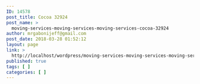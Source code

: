 ```yaml
---
ID: 14578
post_title: Cocoa 32924
post_name: >
  moving-services-moving-services-moving-services-cocoa-32924
author: mrgabonijeff@gmail.com
post_date: 2018-03-28 01:52:12
layout: page
link: >
  http://localhost/wordpress/moving-services-moving-services-moving-services-cocoa-32924/
published: true
tags: [ ]
categories: [ ]
---
```

